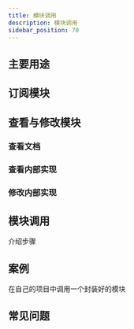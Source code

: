 ```yaml
---
title: 模块调用
description: 模块调用
sidebar_position: 70
---
```


## 主要用途

## 订阅模块

## 查看与修改模块

### 查看文档

### 查看内部实现

### 修改内部实现

## 模块调用

介绍步骤

## 案例

在自己的项目中调用一个封装好的模块

## 常见问题